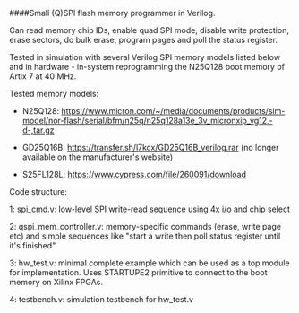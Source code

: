 ####Small (Q)SPI flash memory programmer in Verilog.

Can read memory chip IDs, enable quad SPI mode, disable write protection, erase sectors, do bulk erase, program pages and poll the status register.

Tested in simulation with several Verilog SPI memory models listed below and in hardware - in-system reprogramming the N25Q128 boot memory of Artix 7 at 40 MHz.

Tested memory models:
- N25Q128: https://www.micron.com/~/media/documents/products/sim-model/nor-flash/serial/bfm/n25q/n25q128a13e_3v_micronxip_vg12,-d-,tar.gz

- GD25Q16B: https://transfer.sh/l7kcx/GD25Q16B_verilog.rar (no longer available on the manufacturer's website)

- S25FL128L: https://www.cypress.com/file/260091/download


Code structure:

1: spi_cmd.v: low-level SPI write-read sequence using 4x i/o and chip select

2: qspi_mem_controller.v: memory-specific commands (erase, write page etc) and simple sequences like "start a write then poll status register until it's finished"

3: hw_test.v: minimal complete example which can be used as a top module for implementation. Uses STARTUPE2 primitive to connect to the boot memory on Xilinx FPGAs.

4: testbench.v: simulation testbench for hw_test.v  

